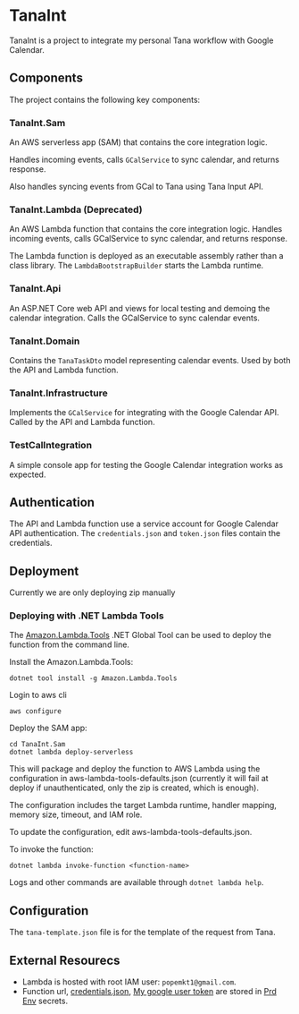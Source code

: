 # TanaInt

TanaInt is a project to integrate my personal Tana workflow with Google Calendar.

## Components

The project contains the following key components:

### TanaInt.Sam

An AWS serverless app (SAM) that contains the core integration logic.

Handles incoming events, calls `GCalService` to sync calendar, and returns response.

Also handles syncing events from GCal to Tana using Tana Input API.

### TanaInt.Lambda (Deprecated)

An AWS Lambda function that contains the core integration logic. Handles incoming events, calls GCalService to sync calendar, and returns response.

The Lambda function is deployed as an executable assembly rather than a class library. The `LambdaBootstrapBuilder` starts the Lambda runtime.

### TanaInt.Api

An ASP.NET Core web API and views for local testing and demoing the calendar integration. Calls the GCalService to sync calendar events.

### TanaInt.Domain

Contains the `TanaTaskDto` model representing calendar events. Used by both the API and Lambda function.

### TanaInt.Infrastructure

Implements the `GCalService` for integrating with the Google Calendar API. Called by the API and Lambda function.

### TestCalIntegration

A simple console app for testing the Google Calendar integration works as expected.

## Authentication

The API and Lambda function use a service account for Google Calendar API authentication. The `credentials.json` and `token.json` files contain the credentials.

## Deployment

Currently we are only deploying zip manually

### Deploying with .NET Lambda Tools
The [Amazon.Lambda.Tools](https://github.com/aws/aws-extensions-for-dotnet-cli#aws-lambda-amazonlambdatools) .NET Global Tool can be used to deploy the function from the command line.

Install the Amazon.Lambda.Tools:

```shell
dotnet tool install -g Amazon.Lambda.Tools
```

Login to aws cli 

```shell
aws configure
```

Deploy the SAM app:
```shell
cd TanaInt.Sam
dotnet lambda deploy-serverless
```

This will package and deploy the function to AWS Lambda using the configuration in aws-lambda-tools-defaults.json (currently it will fail at deploy if unauthenticated, only the zip is created, which is enough).

The configuration includes the target Lambda runtime, handler mapping, memory size, timeout, and IAM role.

To update the configuration, edit aws-lambda-tools-defaults.json.

To invoke the function:

```shell
dotnet lambda invoke-function <function-name>
```
Logs and other commands are available through `dotnet lambda help`.

## Configuration

The `tana-template.json` file is for the template of the request from Tana.

## External Resourecs
- Lambda is hosted with root IAM user: `popemkt1@gmail.com`.
- Function url, [credentials.json](TanaInt.Api/credentials.json), [My google user token](TanaInt.Api/token/Google.Apis.Auth.OAuth2.Responses.TokenResponse-user) are stored in [Prd Env](https://github.com/popemkt/TanaInt/settings/environments/1470884971/edit) secrets.
